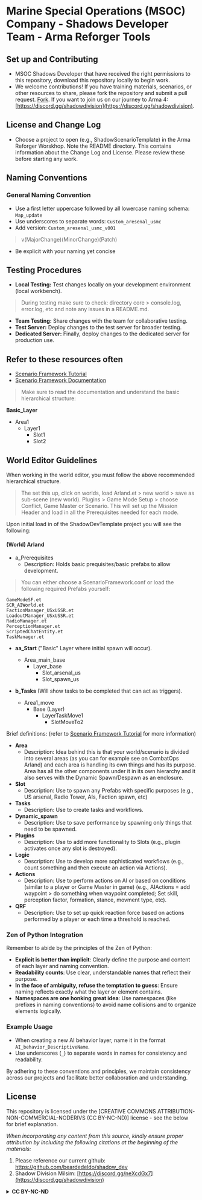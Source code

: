 # Marine Special Operations (MSOC) Company - Shadows Developer Team - Arma Reforger Tools

## Set up and Contributing 
- MSOC Shadows Developer that have received the right permissions to this repository, download this repository locally to begin work. 
- We welcome contributions! If you have training materials, scenarios, or other resources to share, please fork the repository and submit a pull request. [Fork](https://docs.github.com/en/pull-requests/collaborating-with-pull-requests/working-with-forks/fork-a-repo). If you want to join us on our journey to Arma 4: [https://discord.gg/shadowdivision](https://discord.gg/shadowdivision). 

## License and Change Log 
- Choose a project to open (e.g., ShadowScenarioTemplate) in the Arma Reforger Worskhop. Note the README directory. This contains information about the Change Log and License. Please review these before starting any work. 

## Naming Conventions
### General Naming Convention
- Use a first letter uppercase followed by all lowercase naming schema: `Map_update`
- Use underscores to separate words: `Custom_aresenal_usmc`
- Add version: `Custom_aresenal_usmc_v001`
> v(MajorChange)(MinorChange)(Patch) 
- Be explicit with your naming yet concise

## Testing Procedures
- **Local Testing:** Test changes locally on your development environment (local workbench).
> During testing make sure to check: directory core > console.log, error.log, etc and note any issues in a README.md. 
- **Team Testing:** Share changes with the team for collaborative testing.
- **Test Server:** Deploy changes to the test server for broader testing.
- **Dedicated Server:** Finally, deploy changes to the dedicated server for production use.

## Refer to these resources often 
- [Scenario Framework Tutorial](https://community.bistudio.com/wiki/Arma_Reforger:Scenario_Framework_Setup_Tutorial) 
- [Scenario Framework Documentation](https://community.bistudio.com/wiki/Arma_Reforger:Scenario_Framework) 
> Make sure to read the documentation and understand the basic hierarchical structure: 

 **Basic_Layer**
  - Area1 
    - Layer1 
      - Slot1
      - Slot2

## World Editor Guidelines
When working in the world editor, you must follow the above recommended hierarchical structure. 
> The set this up, click on worlds, load Arland.et > new world > save as sub-scene (new world). Plugins > Game Mode Setup > choose Conflict, Game Master or Scenario. This will set up the Mission Header and load in all the Prerequisites needed for each mode. 

Upon initial load in of the ShadowDevTemplate project you will see the following: 
#### (World) Arland
- a_Prerequisites
  - Description: Holds basic prequisites/basic prefabs to allow development.
> You can either choose a ScenarioFramework.conf or load the following required Prefabs yourself:
```
GameModeSF.et
SCR_AIWorld.et
FactionManager_USxUSSR.et
LoadoutManager_USxUSSR.et
RadioManager.et
PerceptionManager.et
ScriptedChatEntity.et
TaskManager.et
```

- **aa_Start** ("Basic" Layer where initial spawn will occur). 
  - Area_main_base
    - Layer_base
      - Slot_arsenal_us
      - Slot_spawn_us

- **b_Tasks** (Will show tasks to be completed that can act as triggers). 
  - Area1_move
    - Base (Layer)
      - LayerTaskMove1
        - SlotMoveTo2

Brief definitions: (refer to [Scenario Framework Tutorial](https://community.bistudio.com/wiki/Arma_Reforger:Scenario_Framework_Setup_Tutorial) for more information) 
- **Area**
  - Description: Idea behind this is that your world/scenario is divided into several areas (as you can for example see on CombatOps Arland) and each area is handling its own things and has its purpose. Area has all the other components under it in its own hierarchy and it also serves with the Dynamic Spawn/Despawn as an enclosure.
- **Slot**
  - Description: Use to spawn any Prefabs with specific purposes (e.g., US arsenal, Radio Tower, AIs, Faction spawn, etc)
- **Tasks**
  - Description: Use to create tasks and workflows. 
- **Dynamic_spawn**
  - Description: Use to save performance by spawning only things that need to be spawned.  
- **Plugins**
  - Description: Use to add more functionality to Slots (e.g., plugin activates once any slot is destroyed). 
- **Logic**
  - Description: Use to develop more sophisticated workflows (e.g., count something and then execute an action via Actions).  
- **Actions**
  - Description: Use to perform actions on AI or based on conditions (similar to a player or Game Master in game) (e.g., AIActions = add waypoint > do something when waypoint completed; Set skill, perception factor, formation, stance, movment type, etc). 
- **QRF**
  - Description: Use to set up quick reaction force based on actions performed by a player or each time a threshold is reached. 

### Zen of Python Integration

Remember to abide by the principles of the Zen of Python:
- **Explicit is better than implicit**: Clearly define the purpose and content of each layer and naming convention.
- **Readability counts**: Use clear, understandable names that reflect their purpose.
- **In the face of ambiguity, refuse the temptation to guess**: Ensure naming reflects exactly what the layer or element contains.
- **Namespaces are one honking great idea**: Use namespaces (like prefixes in naming conventions) to avoid name collisions and to organize elements logically.

### Example Usage
- When creating a new AI behavior layer, name it in the format `AI_behavior_DescriptiveName`.
- Use underscores (`_`) to separate words in names for consistency and readability.

By adhering to these conventions and principles, we maintain consistency across our projects and facilitate better collaboration and understanding.

## License

This repository is licensed under the [CREATIVE COMMONS ATTRIBUTION-NON-COMMERCIAL-NODERIVS (CC BY-NC-ND)] license - see the below for brief explanation. 

*When incorporating any content from this source, kindly ensure proper attribution by including the following citations at the beginning of the materials:*
1. Please reference our current github: https://github.com/beardedeldo/shadow_dev
2. Shadow Division Milsim: [https://discord.gg/neXcdGx7](https://discord.gg/shadowdivision)

<details>
  <summary><strong>CC BY-NC-ND</strong></summary>

Creative Commons Attribution-NonCommercial-NoDerivs (CC BY-NC-ND):
Users are free to:
Share — copy and redistribute the material in any medium or format for non-commercial purposes.
Under the following terms:
Attribution — You must give appropriate credit, provide a link to the license, and indicate if changes were made. You may do so in any reasonable manner, but not in any way that suggests the licensor endorses you or your use.
NonCommercial — You may not use the material for commercial purposes.
NoDerivatives — If you remix, transform, or build upon the material, you may not distribute the modified material.

------
</details>











